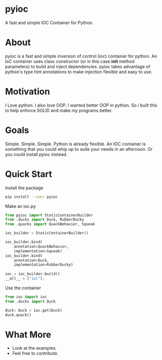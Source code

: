 # pyioc

A fast and simple IOC Container for Python.

# About

pyioc is a fast and simple inversion of control (ioc) container
for python.  An IoC container uses class constructor (or in this case
__init__ method parameters) to build and inject dependencies. pyioc 
takes advantage of python's type hint annotations to make injection
flexible and easy to use.

# Motivation

I Love python. I also love OOP.  I wanted better OOP in python. So i built
this to help enforce SOLID and make my programs better.

# Goals

Simple. Simple. Simple. Python is already flexible. An IOC container
is something that you could whip up to suite your needs in an
afternoon. Or you could install pyioc instead.

# Quick Start

Install the package

```bash
pip install --user pyioc
```

Make an ioc.py

```python
from pyioc import StaticContainerBuilder
from .ducks import Duck, RubberDucky
from .quacks import QuackBehavior, Squeak

ioc_builder = StaticContainerBuilder()

ioc_builder.bind(
    annotation=QuackBehavior,
    implementation=Squeak)
ioc_builder.bind(
    annotation=Duck,
    implementation=RubberDucky)
    
ioc = ioc_builder.build()
__all__ = ["ioc"];
```

Use the container

```python
from ioc import ioc
from .ducks import Duck

duck: Duck = ioc.get(Duck)
duck.quack()
```

# What More
- Look at the examples.
- Feel free to contribute.
